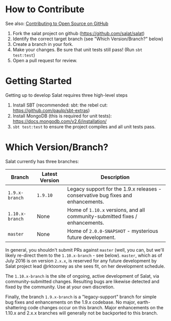 # How to Contribute

See also: [Contributing to Open Source on GitHub](https://guides.github.com/activities/contributing-to-open-source/)

1) Fork the salat project on github (https://github.com/salat/salat)
2) Identify the correct target branch (see "Which Version/Branch?" below)
3) Create a branch in your fork.
4) Make your changes. Be sure that unit tests still pass! (Run `sbt test:test`)
5) Open a pull request for review. 

# Getting Started 

Getting up to develop Salat requires three high-level steps

1) Install SBT (recommended: sbt: the rebel cut: https://github.com/paulp/sbt-extras)
2) Install MongoDB (this is required for unit tests): https://docs.mongodb.com/v2.6/installation/
3) `sbt test:test` to ensure the project compiles and all unit tests pass.

# Which Version/Branch?

Salat currently has three branches:

| Branch          | Latest Version | Description |
|-----------------|----------------|-------------|
| `1.9.x-branch`  | `1.9.10`       | Legacy support for the 1.9.x releases - conservative bug fixes and enhancements. |
| `1.10.x-branch` | None           | Home of `1.10.x` versions, and all community-submitted fixes / enhancements. |
| `master`        | None           | Home of `2.0.0-SNAPSHOT` - mysterious future development. |

In general, you shouldn't submit PRs against `master` (well, you can, but we'll likely re-direct them to the `1.10.x-branch` - see below). `master`, which as of July 2016 is on version `2.x.x`, is reserved for any future development by Salat project lead @rktoomey as she sees fit, on her development schedule.

The `1.10.x-branch` is the site of ongoing, active development of Salat, via community-submitted changes.  Resulting bugs are likewise detected and fixed by the community. Use at your own discretion.

Finally, the branch `1.9.x-branch` is a "legacy-support" branch for simple bug fixes and enhancements on the 1.9.x codebase. No major, earth-shattering code changes occur on this branch. Major enhancements on the 1.10.x and 2.x.x branches will generally not be backported to this branch.

